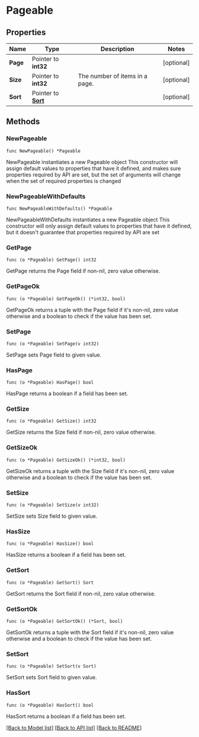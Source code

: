 # Pageable

## Properties

Name | Type | Description | Notes
------------ | ------------- | ------------- | -------------
**Page** | Pointer to **int32** |  | [optional] 
**Size** | Pointer to **int32** | The number of items in a page. | [optional] 
**Sort** | Pointer to [**Sort**](Sort.md) |  | [optional] 

## Methods

### NewPageable

`func NewPageable() *Pageable`

NewPageable instantiates a new Pageable object
This constructor will assign default values to properties that have it defined,
and makes sure properties required by API are set, but the set of arguments
will change when the set of required properties is changed

### NewPageableWithDefaults

`func NewPageableWithDefaults() *Pageable`

NewPageableWithDefaults instantiates a new Pageable object
This constructor will only assign default values to properties that have it defined,
but it doesn't guarantee that properties required by API are set

### GetPage

`func (o *Pageable) GetPage() int32`

GetPage returns the Page field if non-nil, zero value otherwise.

### GetPageOk

`func (o *Pageable) GetPageOk() (*int32, bool)`

GetPageOk returns a tuple with the Page field if it's non-nil, zero value otherwise
and a boolean to check if the value has been set.

### SetPage

`func (o *Pageable) SetPage(v int32)`

SetPage sets Page field to given value.

### HasPage

`func (o *Pageable) HasPage() bool`

HasPage returns a boolean if a field has been set.

### GetSize

`func (o *Pageable) GetSize() int32`

GetSize returns the Size field if non-nil, zero value otherwise.

### GetSizeOk

`func (o *Pageable) GetSizeOk() (*int32, bool)`

GetSizeOk returns a tuple with the Size field if it's non-nil, zero value otherwise
and a boolean to check if the value has been set.

### SetSize

`func (o *Pageable) SetSize(v int32)`

SetSize sets Size field to given value.

### HasSize

`func (o *Pageable) HasSize() bool`

HasSize returns a boolean if a field has been set.

### GetSort

`func (o *Pageable) GetSort() Sort`

GetSort returns the Sort field if non-nil, zero value otherwise.

### GetSortOk

`func (o *Pageable) GetSortOk() (*Sort, bool)`

GetSortOk returns a tuple with the Sort field if it's non-nil, zero value otherwise
and a boolean to check if the value has been set.

### SetSort

`func (o *Pageable) SetSort(v Sort)`

SetSort sets Sort field to given value.

### HasSort

`func (o *Pageable) HasSort() bool`

HasSort returns a boolean if a field has been set.


[[Back to Model list]](../README.md#documentation-for-models) [[Back to API list]](../README.md#documentation-for-api-endpoints) [[Back to README]](../README.md)


